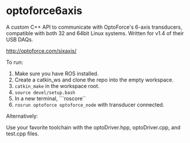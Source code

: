 # optoforce6axis
A custom C++ API to communicate with OptoForce's 6-axis transducers, compatible with both 32 and 64bit Linux systems. Written for v1.4 of their USB DAQs. 

http://optoforce.com/sixaxis/

To run:

1. Make sure you have ROS installed.
2. Create a catkin_ws and clone the repo into the empty workspace.
3. ```catkin_make``` in the workspace root.
4. ```source devel/setup.bash```
5. In a new terminal, ```roscore``
6. ```rosrun optoforce optoforce_node``` with transducer connected.

Alternatively:

Use your favorite toolchain with the optoDriver.hpp, optoDriver.cpp, and test.cpp files.


